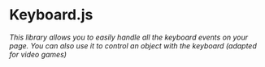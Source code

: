 Keyboard.js
==============

*This library allows you to easily handle all the keyboard events on your page.*
*You can also use it to control an object with the keyboard (adapted for video games)*